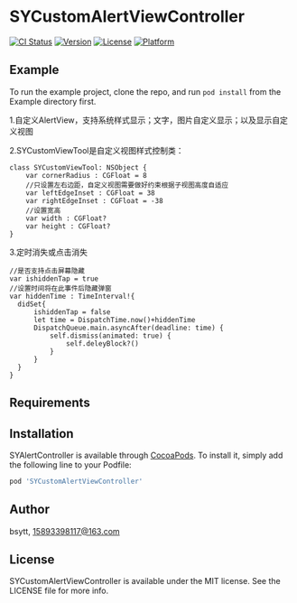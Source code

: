 # SYCustomAlertViewController

[![CI Status](https://img.shields.io/travis/bsytt/SYCustomAlertViewController.svg?style=flat)](https://travis-ci.org/bsytt/SYCustomAlertViewController)
[![Version](https://img.shields.io/cocoapods/v/SYCustomAlertViewController.svg?style=flat)](https://cocoapods.org/pods/SYCustomAlertViewController)
[![License](https://img.shields.io/cocoapods/l/SYCustomAlertViewController.svg?style=flat)](https://cocoapods.org/pods/SYCustomAlertViewController)
[![Platform](https://img.shields.io/cocoapods/p/SYCustomAlertViewController.svg?style=flat)](https://cocoapods.org/pods/SYCustomAlertViewController)

## Example

To run the example project, clone the repo, and run `pod install` from the Example directory first.

1.自定义AlertView，支持系统样式显示；文字，图片自定义显示；以及显示自定义视图

2.SYCustomViewTool是自定义视图样式控制类：

    class SYCustomViewTool: NSObject {
        var cornerRadius : CGFloat = 8
        //只设置左右边距，自定义视图需要做好约束根据子视图高度自适应
        var leftEdgeInset : CGFloat = 38
        var rightEdgeInset : CGFloat = -38
        //设置宽高
        var width : CGFloat?
        var height : CGFloat?
    }
3.定时消失或点击消失

    //是否支持点击屏幕隐藏
    var ishiddenTap = true
    //设置时间将在此事件后隐藏弹窗
    var hiddenTime : TimeInterval!{
      didSet{
          ishiddenTap = false
          let time = DispatchTime.now()+hiddenTime
          DispatchQueue.main.asyncAfter(deadline: time) {
              self.dismiss(animated: true) {
                  self.deleyBlock?()
              }
          }
      }
    }
## Requirements

## Installation

SYAlertController is available through [CocoaPods](https://cocoapods.org). To install
it, simply add the following line to your Podfile:

```ruby
pod 'SYCustomAlertViewController'
```

## Author

bsytt, 15893398117@163.com

## License

SYCustomAlertViewController is available under the MIT license. See the LICENSE file for more info.
